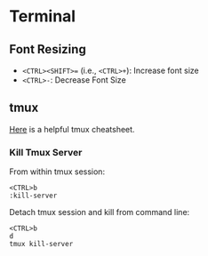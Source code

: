 # Terminal

## Font Resizing
- `<CTRL><SHIFT>=` (i.e., `<CTRL>+`): Increase font size
- `<CTRL>-`: Decrease Font Size

## tmux

[Here](https://tmuxcheatsheet.com/) is a helpful tmux cheatsheet.

### Kill Tmux Server
From within tmux session:
```
<CTRL>b
:kill-server
```

Detach tmux session and kill from command line:
```
<CTRL>b
d
tmux kill-server
```